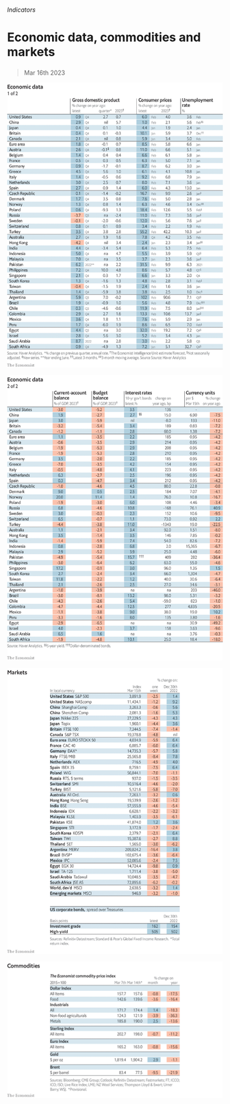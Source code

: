 ###### Indicators

# Economic data, commodities and markets 

#####  

> Mar 16th 2023 

![image](images/20230318_INT101.png) 


![image](images/20230318_INT102.png) 


![image](images/20230318_INT201.png) 


![image](images/20230318_INT401.png) 


